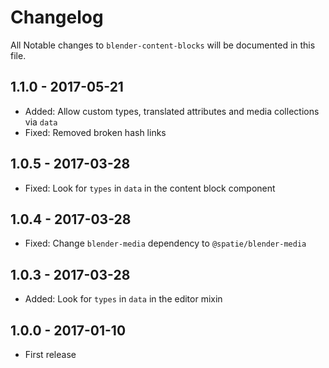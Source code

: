 # Changelog

All Notable changes to `blender-content-blocks` will be documented in this file.

## 1.1.0 - 2017-05-21
- Added: Allow custom types, translated attributes and media collections via `data`
- Fixed: Removed broken hash links

## 1.0.5 - 2017-03-28
- Fixed: Look for `types` in `data` in the content block component

## 1.0.4 - 2017-03-28
- Fixed: Change `blender-media` dependency to `@spatie/blender-media`

## 1.0.3 - 2017-03-28
- Added: Look for `types` in `data` in the editor mixin

## 1.0.0 - 2017-01-10
- First release
